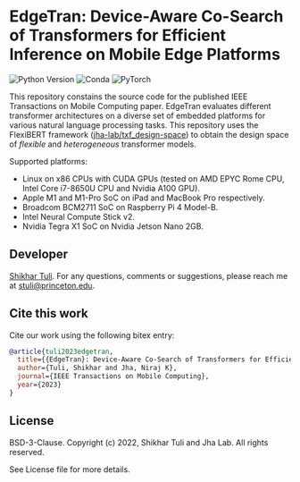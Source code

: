 # EdgeTran: Device-Aware Co-Search of Transformers for Efficient Inference on Mobile Edge Platforms

![Python Version](https://img.shields.io/badge/python-v3.6%20%7C%20v3.7%20%7C%20v3.8%20%7C%20v3.9-blue)
![Conda](https://img.shields.io/badge/conda%7Cconda--forge-v4.8.3-blue)
![PyTorch](https://img.shields.io/badge/pytorch-v1.8.1-e74a2b)

This repository constains the source code for the published IEEE Transactions on Mobile Computing paper. EdgeTran evaluates different transformer architectures on a diverse set of embedded platforms for various natural language processing tasks.
This repository uses the FlexiBERT framework ([jha-lab/txf_design-space](https://github.com/JHA-Lab/txf_design-space)) to obtain the design space of *flexible* and *heterogeneous* transformer models.

Supported platforms:
- Linux on x86 CPUs with CUDA GPUs (tested on AMD EPYC Rome CPU, Intel Core i7-8650U CPU and Nvidia A100 GPU).
- Apple M1 and M1-Pro SoC on iPad and MacBook Pro respectively.
- Broadcom BCM2711 SoC on Raspberry Pi 4 Model-B.
- Intel Neural Compute Stick v2.
- Nvidia Tegra X1 SoC on Nvidia Jetson Nano 2GB.

## Developer

[Shikhar Tuli](https://github.com/shikhartuli). For any questions, comments or suggestions, please reach me at [stuli@princeton.edu](mailto:stuli@princeton.edu).

## Cite this work

Cite our work using the following bitex entry:
```bibtex
@article{tuli2023edgetran,
  title={{EdgeTran}: Device-Aware Co-Search of Transformers for Efficient Inference on Mobile Edge Platforms},
  author={Tuli, Shikhar and Jha, Niraj K},
  journal={IEEE Transactions on Mobile Computing},
  year={2023}
}
```

## License

BSD-3-Clause. 
Copyright (c) 2022, Shikhar Tuli and Jha Lab.
All rights reserved.

See License file for more details.
